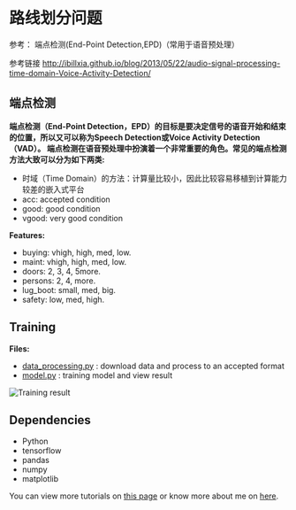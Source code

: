 # 路线划分问题

参考：
	端点检测(End-Point Detection,EPD)（常用于语音预处理）

参考链接
http://ibillxia.github.io/blog/2013/05/22/audio-signal-processing-time-domain-Voice-Activity-Detection/


## 端点检测

**端点检测（End-Point Detection，EPD）的目标是要决定信号的语音开始和结束的位置，所以又可以称为Speech Detection或Voice Activity Detection（VAD）。 端点检测在语音预处理中扮演着一个非常重要的角色。常见的端点检测方法大致可以分为如下两类:**
* 时域（Time Domain）的方法：计算量比较小，因此比较容易移植到计算能力较差的嵌入式平台
* acc:  accepted condition
* good: good condition
* vgood: very good condition

**Features:**
* buying: vhigh, high, med, low.
* maint: vhigh, high, med, low.
* doors: 2, 3, 4, 5more.
* persons: 2, 4, more.
* lug_boot: small, med, big.
* safety: low, med, high.

## Training
**Files:**
* [data_processing.py](/data_processing.py) : download data and process to an accepted format
* [model.py](/model.py) : training model and view result

![Training result](/result.png)


## Dependencies
* Python
* tensorflow
* pandas
* numpy
* matplotlib

You can view more tutorials on [this page](https://morvanzhou.github.io/) or know more about me on [here](https://morvanzhou.github.io/about/).